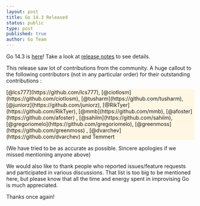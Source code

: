 ```yaml
---
layout: post
title: Go 14.3 Released
status: public
type: post
published: true
author: Go Team
---
```


Go 14.3 is [here](http://www.go.cd/download/)! Take a look at [release notes](http://www.go.cd/releases/#latest) to see details. 

This release saw lot of contributions from the community. A huge callout to the following contributors (not in any particular order) for their outstanding contributions : 

<div class="highlight" style="background:#FFF6E4">
  [@lcs777](https://github.com/lcs777), [@ciotlosm](https://github.com/ciotlosm), [@tusharm](https://github.com/tusharm), [@juniorz](https://github.com/juniorz), [@RikTyer](https://github.com/RikTyer), [@mmb](https://github.com/mmb), [@afoster](https://github.com/afoster) , [@sahilm](https://github.com/sahilm),  [@gregoriomelo](https://github.com/gregoriomelo), [@greenmoss](https://github.com/greenmoss) , [@dvarchev](https://github.com/dvarchev) and Temmert </div>
  
(We have tried to be as accurate as possible. Sincere apologies if we missed mentioning anyone above)


We would also like to thank people who reported issues/feature requests and participated in various discussions. That list is too big to be mentioned here, but please know that all the time and energy spent in improvising Go is much appreciated.

Thanks once again!